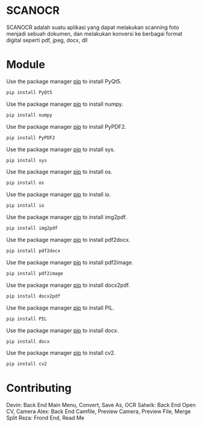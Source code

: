 # SCANOCR

SCANOCR adalah suatu aplikasi yang dapat melakukan scanning foto menjadi sebuah dokumen, dan melakukan konversi ke berbagai format digital seperti pdf, jpeg, docx, dll


# Module
Use the package manager [pip](https://pip.pypa.io/en/stable/) to install PyQt5.
```bash
pip install PyQt5
```
Use the package manager [pip](https://pip.pypa.io/en/stable/) to install numpy.
```bash
pip install numpy
```
Use the package manager [pip](https://pip.pypa.io/en/stable/) to install PyPDF2.
```bash
pip install PyPDF2
```
Use the package manager [pip](https://pip.pypa.io/en/stable/) to install sys.
```bash
pip install sys
```
Use the package manager [pip](https://pip.pypa.io/en/stable/) to install os.
```bash
pip install os
```
Use the package manager [pip](https://pip.pypa.io/en/stable/) to install io.
```bash
pip install io
```
Use the package manager [pip](https://pip.pypa.io/en/stable/) to install img2pdf.
```bash
pip install img2pdf
```
Use the package manager [pip](https://pip.pypa.io/en/stable/) to install pdf2docx.
```bash
pip install pdf2docx
```
Use the package manager [pip](https://pip.pypa.io/en/stable/) to install pdf2image.
```bash
pip install pdf2image
```
Use the package manager [pip](https://pip.pypa.io/en/stable/) to install docx2pdf.
```bash
pip install docx2pdf
```
Use the package manager [pip](https://pip.pypa.io/en/stable/) to install PIL.
```bash
pip install PIL
```
Use the package manager [pip](https://pip.pypa.io/en/stable/) to install docx.
```bash
pip install docx
```
Use the package manager [pip](https://pip.pypa.io/en/stable/) to install cv2.
```bash
pip install cv2
```
# Contributing
Devin: Back End Main Menu, Convert, Save As, OCR
Satwik: Back End Open CV, Camera
Alex: Back End Camfile, Preview Camera, Preview File, Merge Split
Reza: Frond End, Read Me
